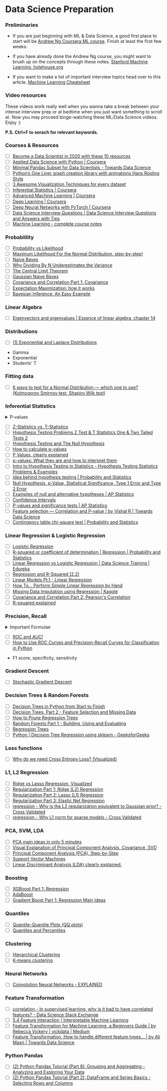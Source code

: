 # Data Science Preparation

### Preliminaries

 - If you are just beginning with ML & Data Science, a good first place to start will be [Andrew Ng Coursera ML course](https://www.coursera.org/learn/machine-learning). Finish at least the first few weeks.

 - If you have already done the Andrew Ng course, you might want to brush up on the concepts through these notes. [Stanford Machine Learning, holehouse.org](https://www.holehouse.org/mlclass/)

 - If you want to make a list of important interview topics head over to this article. [Machine Learning Cheatsheet](https://medium.com/swlh/cheat-sheets-for-machine-learning-interview-topics-51c2bc2bab4f)

### Video resources

These videos work really well when you wanna take a break between your intense interview prep or at bedtime when you just want something to scroll at. Now you may proceed binge-watching these ML/Data Science videos. Enjoy :)

**P.S. Ctrl+F to serach for relevant keywords.**

### Courses & Resources
 - [ ] <A HREF="https://towardsdatascience.com/top-10-resources-to-become-a-data-scientist-in-2020-99a315194701">Become a Data Scientist in 2020 with these 10 resources</A>
 - [ ] <A HREF="https://www.coursera.org/specializations/data-science-python?ranMID=40328&ranEAID=lVarvwc5BD0&ranSiteID=lVarvwc5BD0-_4L3mvw.I6oY9SNPHAtR2Q&siteID=lVarvwc5BD0-_4L3mvw.I6oY9SNPHAtR2Q&utm_content=2&utm_medium=partners&utm_source=linkshare&utm_campaign=lVarvwc5BD0">Applied Data Science with Python | Coursera</A>
 - [ ] <A HREF="https://towardsdatascience.com/minimal-pandas-subset-for-data-scientists-6355059629ae">Minimal Pandas Subset for Data Scientists - Towards Data Science</A>
 - [ ] <A HREF="https://towardsdatascience.com/pythons-one-liner-graph-creation-library-with-animations-hans-rosling-style-f2cb50490396">Python’s One Liner graph creation library with animations Hans Rosling Style</A>
 - [ ] <A HREF="https://towardsdatascience.com/3-awesome-visualization-techniques-for-every-dataset-9737eecacbe8">3 Awesome Visualization Techniques for every dataset</A>
 - [ ] <A HREF="https://www.coursera.org/learn/inferential-statistics-intro?ranMID=40328&ranEAID=lVarvwc5BD0&ranSiteID=lVarvwc5BD0-ydEVG6k5kidzLtNqbbVQvQ&siteID=lVarvwc5BD0-ydEVG6k5kidzLtNqbbVQvQ&utm_content=2&utm_medium=partners&utm_source=linkshare&utm_campaign=lVarvwc5BD0">Inferential Statistics | Coursera</A>
 - [ ] <A HREF="https://www.coursera.org/specializations/aml?ranMID=40328&ranEAID=lVarvwc5BD0&ranSiteID=lVarvwc5BD0-_1LkRNzPhJ43gzMHQzcbag&siteID=lVarvwc5BD0-_1LkRNzPhJ43gzMHQzcbag&utm_content=2&utm_medium=partners&utm_source=linkshare&utm_campaign=lVarvwc5BD0">Advanced Machine Learning | Coursera</A>
 - [ ] <A HREF="https://www.coursera.org/specializations/deep-learning?ranMID=40328&ranEAID=lVarvwc5BD0&ranSiteID=lVarvwc5BD0-m3SBadPJeg1Z1rWVng39OQ&siteID=lVarvwc5BD0-m3SBadPJeg1Z1rWVng39OQ&utm_content=2&utm_medium=partners&utm_source=linkshare&utm_campaign=lVarvwc5BD0">Deep Learning | Coursera</A>
 - [ ] <A HREF="https://www.coursera.org/learn/deep-neural-networks-with-pytorch?ranMID=40328&ranEAID=lVarvwc5BD0&ranSiteID=lVarvwc5BD0-Kb0qPiTtTFPC3kMQZlnqpg&siteID=lVarvwc5BD0-Kb0qPiTtTFPC3kMQZlnqpg&utm_content=2&utm_medium=partners&utm_source=linkshare&utm_campaign=lVarvwc5BD0">Deep Neural Networks with PyTorch | Coursera</A>
 - [ ] <A HREF="https://www.youtube.com/watch?v=7YuTmLvs1Dc">Data Science Interview Questions | Data Science Interview Questions and Answers with Tips</A>
 - [ ] <A HREF="http://www.holehouse.org/mlclass/">Machine Learning - complete course notes</A>

### Probablility
 - [ ] <A HREF="https://www.youtube.com/watch?v=pYxNSUDSFH4">Probability vs Likelihood</A>
 - [ ] <A HREF="https://www.youtube.com/watch?v=Dn6b9fCIUpM">Maximum Likelihood For the Normal Distribution, step-by-step!</A>
 - [ ] <A HREF="https://www.youtube.com/watch?v=O2L2Uv9pdDA">Naive Bayes</A>
 - [ ] <A HREF="https://www.youtube.com/watch?v=sHRBg6BhKjI">Why Dividing By N Underestimates the Variance</A>
 - [ ] <A HREF="https://www.youtube.com/watch?v=YAlJCEDH2uY">The Central Limit Theorem</A>
 - [ ] <A HREF="https://www.youtube.com/watch?v=H3EjCKtlVog">Gaussian Naive Bayes</A>
 - [ ] <A HREF="https://www.youtube.com/watch?v=qtaqvPAeEJY">Covariance and Correlation Part 1: Covariance</A>
 - [ ] <A HREF="https://www.youtube.com/watch?v=iQoXFmbXRJA">Expectation Maximization: how it works</A>
 - [ ] <A HREF="https://www.youtube.com/watch?v=I4dkEALQv34">Bayesian Inference: An Easy Example</A>

### Linear Algebra
 - [ ] <A HREF="https://m.youtube.com/watch?feature=youtu.be&v=PFDu9oVAE-g">Eigenvectors and eigenvalues | Essence of linear algebra, chapter 14</A>

### Distributions
 - [ ] <A HREF="https://www.youtube.com/watch?v=5ptp4naoYEo">(1) Exponential and Laplace Distributions</A>
 - Gamma
 - Exponential
 - Students' T
 
### Fitting data
 - [ ] <A HREF="https://towardsdatascience.com/6-ways-to-test-for-a-normal-distribution-which-one-to-use-9dcf47d8fa93">6 ways to test for a Normal Distribution — which one to use? (Kolmogorov Smirnov test, Shapiro Wilk test)</A>
 
 
### Inferential Statistics
<details>
  <summary>P-values</summary>
  <ul>
   <li> 0 <= p-value <= 1
   <li> The closer the p-value to 0, the more the confidence that the null hypothesis (that there is no difference between two things) is false.
   <li> Threshold for making the decision: 0.05. This means that if there is no difference between the two things, then and the same experiment is repeated a bunch of times, then only 5% of them would yield a wrong decision.
   <li> In essence, 5% of the experiments, where the differences come from weird random things, will generate a p-value less that 0.05.
   <li> Thus, we should obtain large p-values if the two things being compared are identical.
   <li> Getting a small p-value even when there is no difference is known as a False positive.'
   <li> If it is extremely important when we say that the two things are different, we use a smaller threshold like 0.1%.
   <li> A small p-value does not imply that the difference between the two things is large.
  </ul>
</details>

 - [ ] <A HREF="https://www.youtube.com/watch?v=DEkPZv5ppHI">Z-Statistics vs. T-Statistics</A>
 - [ ] <A HREF="https://www.youtube.com/watch?v=zJ8e_wAWUzE">Hypothesis Testing Problems Z Test & T Statistics One & Two Tailed Tests 2</A>
 - [ ] <A HREF="https://www.youtube.com/watch?v=0oc49DyA3hU">Hypothesis Testing and The Null Hypothesis</A>
 - [ ] <A HREF="https://www.youtube.com/watch?v=JQc3yx0-Q9E">How to calculate p-values</A>
 - [ ] <A HREF="https://www.youtube.com/watch?v=5Z9OIYA8He8">P Values, clearly explained</A>
 - [ ] <A HREF="https://www.youtube.com/watch?v=vemZtEM63GY">p-values: What they are and how to interpret them</A>
 - [ ] <A HREF="https://www.youtube.com/watch?v=VK-rnA3-41c">Intro to Hypothesis Testing in Statistics - Hypothesis Testing Statistics Problems &amp; Examples</A>
 - [ ] <A HREF="https://www.youtube.com/watch?v=dpGmVV0-4jc">Idea behind hypothesis testing | Probability and Statistics</A>
 - [ ] <A HREF="https://www.youtube.com/watch?v=YSwmpAmLV2s">Null Hypothesis, p-Value, Statistical Significance, Type 1 Error and Type 2 Error</A>
 - [ ] <A HREF="https://www.youtube.com/watch?v=_3_6wjycJdk">Examples of null and alternative hypotheses | AP Statistics</A>
 - [ ] <A HREF="https://www.youtube.com/watch?v=TqOeMYtOc1w">Confidence Intervals</A>
 - [ ] <A HREF="https://www.youtube.com/watch?v=KS6KEWaoOOE">P-values and significance tests | AP Statistics</A>
 - [ ] <A HREF="https://towardsdatascience.com/feature-selection-correlation-and-p-value-da8921bfb3cf">Feature selection — Correlation and P-value | by Vishal R | Towards Data Science</A>
 - [ ] <A HREF="https://www.youtube.com/watch?v=hpWdDmgsIRE">Contingency table chi-square test | Probability and Statistics</A>

### Linear Regression & Logistic Regression
 - [ ] <A HREF="https://www.youtube.com/watch?v=yIYKR4sgzI8">Logistic Regression</A>
 - [ ] <A HREF="https://www.youtube.com/watch?v=lng4ZgConCM">R-squared or coefficient of determination | Regression | Probability and Statistics</A>
 - [ ] <A HREF="https://www.youtube.com/watch?v=OCwZyYH14uw">Linear Regression vs Logistic Regression | Data Science Training | Edureka</A>
 - [ ] <A HREF="https://www.youtube.com/watch?v=Q-TtIPF0fCU">Regression and R-Squared (2.2)</A>
 - [ ] <A HREF="https://www.youtube.com/watch?v=nk2CQITm_eo">Linear Models Pt.1 - Linear Regression</A>
 - [ ] <A HREF="https://www.youtube.com/watch?v=GhrxgbQnEEU">How To... Perform Simple Linear Regression by Hand</A>
 - [ ] <A HREF="https://www.kaggle.com/shashankasubrahmanya/missing-data-imputation-using-regression">Missing Data Imputation using Regression | Kaggle</A>
 - [ ] <A HREF="https://www.youtube.com/watch?v=xZ_z8KWkhXE">Covariance and Correlation Part 2: Pearson&#39;s Correlation</A>
 - [ ] <A HREF="https://www.youtube.com/watch?v=2AQKmw14mHM">R-squared explained</A>
 
### Precision, Recall
<details>
  <summary>Important Formulae</summary>
  <ul>
   <li> Sensitivity = True Positive Rate = TP/(TP+FN)
   <li> Specificity = 1 - False Positive Rate = 1 - FP/(FP+TN) = TN/(FP+TN)
   <li> Precision =  TP/(TP+FP)
   <li> Recall = TP/(TP+FN)
   <li> F1-score = 2*Precision*Recall/(Precision + Recall)
  </ul>
</details>

 - [ ] <A HREF="https://www.youtube.com/watch?v=4jRBRDbJemM">ROC and AUC!</A>
 - [ ] <A HREF="https://machinelearningmastery.com/roc-curves-and-precision-recall-curves-for-classification-in-python/">How to Use ROC Curves and Precision-Recall Curves for Classification in Python</A>
 - F1 score, specificity, sensitivity

### Gradient Descent
 - [ ] <A HREF="https://www.youtube.com/watch?v=vMh0zPT0tLI">Stochastic Gradient Descent</A>
 
### Decision Trees & Random Forests
 - [ ] <A HREF="https://www.youtube.com/watch?v=q90UDEgYqeI">Decision Trees in Python from Start to Finish</A>
 - [ ] <A HREF="https://www.youtube.com/watch?v=wpNl-JwwplA">Decision Trees, Part 2 - Feature Selection and Missing Data</A>
 - [ ] <A HREF="https://www.youtube.com/watch?v=D0efHEJsfHo">How to Prune Regression Trees</A>
 - [ ] <A HREF="https://www.youtube.com/watch?v=J4Wdy0Wc_xQ">Random Forests Part 1 - Building, Using and Evaluating</A>
 - [ ] <A HREF="https://www.youtube.com/watch?v=g9c66TUylZ4">Regression Trees</A>
 - [ ] <A HREF="https://www.geeksforgeeks.org/python-decision-tree-regression-using-sklearn/?ref=rp">Python | Decision Tree Regression using sklearn - GeeksforGeeks</A>
 
### Loss functions
 - [ ] <A HREF="https://www.youtube.com/watch?v=gIx974WtVb4">Why do we need Cross Entropy Loss? (Visualized)</A>

### L1, L2 Regression
 - [ ] <A HREF="https://www.youtube.com/watch?v=Xm2C_gTAl8c">Ridge vs Lasso Regression, Visualized</A>
 - [ ] <A HREF="https://www.youtube.com/watch?v=Q81RR3yKn30">Regularization Part 1: Ridge (L2) Regression</A>
 - [ ] <A HREF="https://www.youtube.com/watch?v=NGf0voTMlcs">Regularization Part 2: Lasso (L1) Regression</A>
 - [ ] <A HREF="https://www.youtube.com/watch?v=1dKRdX9bfIo">Regularization Part 3: Elastic Net Regression</A>
 - [ ] <A HREF="https://stats.stackexchange.com/questions/163388/why-is-the-l2-regularization-equivalent-to-gaussian-prior">regression - Why is the L2 regularization equivalent to Gaussian prior? - Cross Validated</A>
 - [ ] <A HREF="https://stats.stackexchange.com/questions/45643/why-l1-norm-for-sparse-models">regression - Why L1 norm for sparse models - Cross Validated</A>
 
### PCA, SVM, LDA
 - [ ] <A HREF="https://www.youtube.com/watch?v=HMOI_lkzW08">PCA main ideas in only 5 minutes</A>
 - [ ] <A HREF="https://www.youtube.com/watch?v=5HNr_j6LmPc">Visual Explanation of Principal Component Analysis, Covariance, SVD</A>
 - [ ] <A HREF="https://www.youtube.com/watch?v=FgakZw6K1QQ">Principal Component Analysis (PCA), Step-by-Step</A>
 - [ ] <A HREF="https://www.youtube.com/watch?v=efR1C6CvhmE">Support Vector Machines</A>
 - [ ] <A HREF="https://www.youtube.com/watch?v=azXCzI57Yfc">Linear Discriminant Analysis (LDA) clearly explained.</A>
 
### Boosting
 - [ ] <A HREF="https://www.youtube.com/watch?v=OtD8wVaFm6E">XGBoost Part 1: Regression</A>
 - [ ] <A HREF="https://www.youtube.com/watch?v=LsK-xG1cLYA">AdaBoost</A>
 - [ ] <A HREF="https://www.youtube.com/watch?v=3CC4N4z3GJc">Gradient Boost Part 1: Regression Main Ideas</A>

### Quantiles
 - [ ] <A HREF="https://www.youtube.com/watch?v=okjYjClSjOg">Quantile-Quantile Plots (QQ plots)</A>
 - [ ] <A HREF="https://www.youtube.com/watch?v=IFKQLDmRK0Y">Quantiles and Percentiles</A>

### Clustering
 - [ ] <A HREF="https://www.youtube.com/watch?v=7xHsRkOdVwo">Hierarchical Clustering</A>
 - [ ] <A HREF="https://www.youtube.com/watch?v=4b5d3muPQmA">K-means clustering</A>

### Neural Networks
 - [ ] <A HREF="https://www.youtube.com/watch?v=m8pOnJxOcqY">Convolution Neural Networks - EXPLAINED</A>

### Feature Transformation

 - [ ] <A HREF="https://datascience.stackexchange.com/questions/24452/in-supervised-learning-why-is-it-bad-to-have-correlated-features">correlation - In supervised learning, why is it bad to have correlated features? - Data Science Stack Exchange</A>
 - [ ] <A HREF="https://christophm.github.io/interpretable-ml-book/interaction.html">5.4 Feature Interaction | Interpretable Machine Learning</A>
 - [ ] <A HREF="https://medium.com/vickdata/four-feature-types-and-how-to-transform-them-for-machine-learning-8693e1c24e80">Feature Transformation for Machine Learning, a Beginners Guide | by Rebecca Vickery | vickdata | Medium</A>
 - [ ] <A HREF="https://towardsdatascience.com/apache-spark-mllib-tutorial-7aba8a1dce6e">Feature Transformation. How to handle different feature types… | by Ali Masri | Towards Data Science</A> 

### Python Pandas
 - [ ] <A HREF="https://www.youtube.com/watch?v=txMdrV1Ut64">(2) Python Pandas Tutorial (Part 8): Grouping and Aggregating - Analyzing and Exploring Your Data</A>
 - [ ] <A HREF="https://www.youtube.com/watch?v=zmdjNSmRXF4&list=PL-osiE80TeTsWmV9i9c58mdDCSskIFdDS&index=2">(2) Python Pandas Tutorial (Part 2): DataFrame and Series Basics - Selecting Rows and Columns</A>

